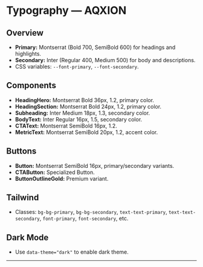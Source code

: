 # Typography — AQXION

## Overview

- **Primary:** Montserrat (Bold 700, SemiBold 600) for headings and highlights.
- **Secondary:** Inter (Regular 400, Medium 500) for body and descriptions.
- CSS variables: `--font-primary`, `--font-secondary`.

## Components

- **HeadingHero:** Montserrat Bold 36px, 1.2, primary color.
- **HeadingSection:** Montserrat Bold 24px, 1.2, primary color.
- **Subheading:** Inter Medium 18px, 1.3, secondary color.
- **BodyText:** Inter Regular 16px, 1.5, secondary color.
- **CTAText:** Montserrat SemiBold 16px, 1.2.
- **MetricText:** Montserrat SemiBold 20px, 1.2, accent color.

## Buttons

- **Button:** Montserrat SemiBold 16px, primary/secondary variants.
- **CTAButton:** Specialized Button.
- **ButtonOutlineGold:** Premium variant.

## Tailwind

- Classes: `bg-bg-primary`, `bg-bg-secondary`, `text-text-primary`, `text-text-secondary`, `font-primary`, `font-secondary`, etc.

## Dark Mode

- Use `data-theme="dark"` to enable dark theme.

---